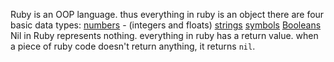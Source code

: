 Ruby is an OOP language.
thus everything in ruby is an object
there are four basic data types:
    [numbers](./numbers.md) - (integers and floats)
    [strings](./strings.md)
    [symbols](./symbols.md)
    [Booleans](./Booleans.md)
Nil in Ruby represents nothing. everything in ruby has a return value. when a piece of ruby code doesn't return anything, it returns `nil`.